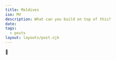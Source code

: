 ```yaml
---
title: Maldives
iso: MV
description: What can you build on top of this?
date: 
tags:
  - posts
layout: layouts/post.njk
---
```



🚀
